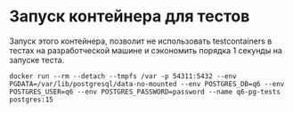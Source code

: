 # Запуск контейнера для тестов

Запуск этого контейнера, позволит не использовать testcontainers в тестах на разработческой машине и сэкономить порядка 1 секунды на запуске теста.

```shell
docker run --rm --detach --tmpfs /var -p 54311:5432 --env PGDATA=/var/lib/postgresql/data-no-mounted --env POSTGRES_DB=q6 --env POSTGRES_USER=q6 --env POSTGRES_PASSWORD=password --name q6-pg-tests postgres:15 
```